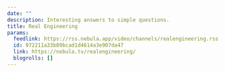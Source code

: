 ```yaml
---
date: ""
description: Interesting answers to simple questions.
title: Real Engineering
params:
  feedlink: https://rss.nebula.app/video/channels/realengineering.rss
  id: 972211a33b89bcad1d4614a3e907da47
  link: https://nebula.tv/realengineering/
  blogrolls: []
---
```

